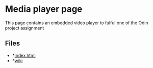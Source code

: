 # Media player page
This page contains an embedded video player to fulful one of the Odin project assignment

## Files
- *[index.html](./index.html)
- *[wiki](wiki)
	
